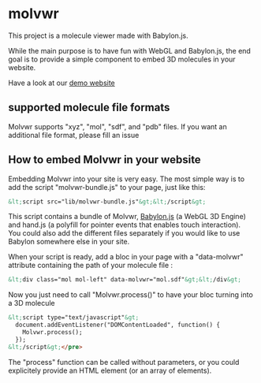 molvwr
==========

This project is a molecule viewer made with Babylon.js.

While the main purpose is to have fun with WebGL and Babylon.js, the end goal is to provide a simple component to embed 3D molecules in your website.

Have a look at our [demo website](http://gleborgne.github.io/molvwr/)

## supported molecule file formats
Molvwr supports "xyz", "mol", "sdf", and "pdb" files. If you want an additional file format, please fill an issue

## How to embed Molvwr in your website
Embedding Molvwr into your site is very easy. The most simple way is to add the script "molvwr-bundle.js" to your page, just like this:<br/>
```html
&lt;script src="lib/molvwr-bundle.js"&gt;&lt;/script&gt;
```

This script contains a bundle of Molvwr, [Babylon.js](http://www.babylonjs.com) (a WebGL 3D Engine) and hand.js (a polyfill for pointer events that enables touch interaction).<br/>
You could also add the different files separately if you would like to use Babylon somewhere else in your site.
            
When your script is ready, add a bloc in your page with a "data-molvwr" attribute containing the path of your molecule file :
```html
&lt;div class="mol mol-left" data-molvwr="mol.sdf"&gt;&lt;/div&gt;
```

Now you just need to call "Molvwr.process()" to have your bloc turning into a 3D molecule
```html
&lt;script type="text/javascript"&gt;
  document.addEventListener("DOMContentLoaded", function() {
    Molvwr.process();
  });
&lt;/script&gt;</pre>
````
The "process" function can be called without parameters, or you could explicitely provide an HTML element (or an array of elements).